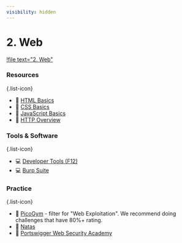 ```yaml
---
visibility: hidden
---
```


# 2. Web

[!file text="2. Web"](/files/HiHili.pptx)

### Resources
{.list-icon}
- :book: [HTML Basics](https://developer.mozilla.org/en-US/docs/Learn/Getting_started_with_the_web/HTML_basics)
- :book: [CSS Basics](https://developer.mozilla.org/en-US/docs/Learn/Getting_started_with_the_web/CSS_basics)
- :book: [JavaScript Basics](https://developer.mozilla.org/en-US/docs/Learn/Getting_started_with_the_web/JavaScript_basics)
- :book: [HTTP Overview](https://developer.mozilla.org/en-US/docs/Web/HTTP/Overview)

### Tools & Software
{.list-icon}
- :computer: [Developer Tools (F12)](https://developer.mozilla.org/en-US/docs/Learn/Common_questions/Tools_and_setup/What_are_browser_developer_tools)
- :computer: [Burp Suite](https://portswigger.net/burp/communitydownload)

### Practice
{.list-icon}
- :triangular_flag_on_post: [PicoGym](https://picoctf.org/index.html#picogym) - filter for "Web Exploitation". We recommend doing challenges that have 80%+ rating.
- :triangular_flag_on_post: [Natas](https://overthewire.org/wargames/natas/)
- :triangular_flag_on_post: [Portswigger Web Security Academy](https://portswigger.net/web-security/all-topics)